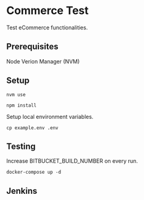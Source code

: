 # Commerce Test

Test eCommerce functionalities.

## Prerequisites

Node Verion Manager (NVM)

## Setup

`nvm use`

`npm install`

Setup local environment variables.

`cp example.env .env`

## Testing

Increase BITBUCKET_BUILD_NUMBER on every run.

`docker-compose up -d`

## Jenkins
